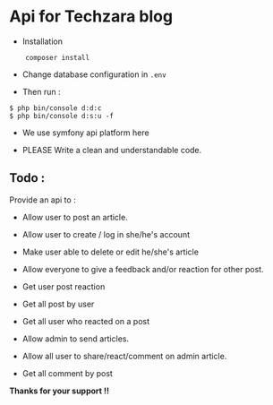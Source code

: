 # Api for Techzara blog

* Installation
```
    composer install
```

* Change database configuration in `.env`

* Then run :
```
$ php bin/console d:d:c
$ php bin/console d:s:u -f
```

*  We use symfony api platform here

* PLEASE Write a clean and understandable code.

## Todo :

Provide an api to :

* Allow user to post an article.

* Allow user to create / log in she/he's account

* Make user able to delete or edit he/she's article

* Allow everyone to give a feedback and/or reaction for other post.

* Get user post reaction

* Get all post by user

* Get all user who reacted on a post

* Allow admin to send articles.

* Allow all user to share/react/comment on admin article.

* Get all comment by post

**Thanks for your support !!**

